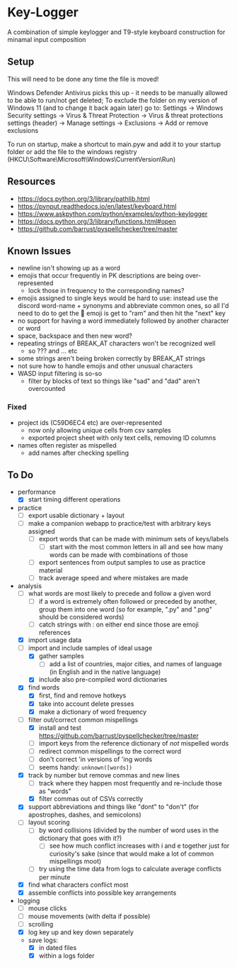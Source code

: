 # Key-Logger
A combination of simple keylogger and T9-style keyboard construction for minamal input composition

## Setup
This will need to be done any time the file is moved!

Windows Defender Antivirus picks this up - it needs to be manually allowed to be able to run/not get deleted;
To exclude the folder on my version of Windows 11 (and to change it back again later) go to:
Settings -> Windows Security settings -> Virus & Threat Protection -> Virus  & threat protections settings (header) -> Manage settings -> Exclusions -> Add or remove exclusions

To run on startup, make a shortcut to main.pyw and add it to your startup folder or add the file to the windows registry (HKCU\Software\Microsoft\Windows\CurrentVersion\Run)

## Resources
- https://docs.python.org/3/library/pathlib.html
- https://pynput.readthedocs.io/en/latest/keyboard.html
- https://www.askpython.com/python/examples/python-keylogger
- https://docs.python.org/3/library/functions.html#open
- https://github.com/barrust/pyspellchecker/tree/master


## Known Issues
- newline isn't showing up as a word
- emojis that occur frequently in PK descriptions are being over-represented
  - lock those in frequency to the corresponding names?
- emojis assigned to single keys would be hard to use: instead use the discord word-name + synonyms and abbreviate common ones, so all I'd need to do to get the :ram: emoji is get to "ram" and then hit the "next" key
- no support for having a word immediately followed by another character or word
 - space, backspace and then new word?
- repeating strings of BREAK_AT characters won't be recognized well
  - so ??? and ... etc
- some strings aren't being broken correctly by BREAK_AT strings
- not sure how to handle emojis and other unusual characters
- WASD input filtering is so-so
  - filter by blocks of text so things like "sad" and "dad" aren't overcounted

### Fixed
- project ids (C59D6EC4 etc) are over-represented
  - now only allowing unique cells from csv samples
  - exported project sheet with only text cells, removing ID columns
- names often register as mispelled
  - add names after checking spelling

## To Do
- performance
  - [x] start timing different operations
- practice
  - [ ] export usable dictionary + layout
  - [ ] make a companion webapp to practice/test with arbitrary keys assigned
    - [ ] export words that can be made with minimum sets of keys/labels
      - [ ] start with the most common letters in all and see how many words can be made with combinations of those
    - [ ] export sentences from output samples to use as practice material
    - [ ] track average speed and where mistakes are made
- analysis
  - [ ] what words are most likely to precede and follow a given word
    - [ ] if a word is extremely often followed or preceded by another, group them into one word (so for example, ".py" and ".png" should be considered words)
    - [ ] catch strings with : on either end since those are emoji references
  - [x] import usage data
  - [ ] import and include samples of ideal usage
    - [x] gather samples
      - [ ] add a list of countries, major cities, and names of language (in English and in the native language)
    - [x] include also pre-compiled word dictionaries
  - [x] find words
    - [x] first, find and remove hotkeys
    - [x] take into account delete presses
    - [x] make a dictionary of word frequency
  - [ ] filter out/correct common mispellings
    - [x] install and test https://github.com/barrust/pyspellchecker/tree/master
    - [ ] import keys from the reference dictionary of *not* mispelled words
    - [ ] redirect common mispellings to the correct word
    - [ ] don't correct 'in versions of 'ing words
    - [ ] seems handy: `unknown([words])`
  - [x] track by number but remove commas and new lines
    - [ ] track where they happen most frequently and re-include those as "words"
    - [x] filter commas out of CSVs correctly
  - [x] support abbreviations and things like "dont" to "don't" (for apostrophes, dashes, and semicolons)
  - [ ] layout scoring
    - [ ] by word collisions (divided by the number of word uses in the dictionary that goes with it?)
      - [ ] see how much conflict increases with i and e together just for curiosity's sake (since that would make a lot of common mispellings moot)
    - [ ] try using the time data from logs to calculate average conflicts per minute
  - [x] find what characters conflict most
  - [x] assemble conflicts into possible key arrangements
- logging
  - [ ] mouse clicks
  - [ ] mouse movements (with delta if possible)
  - [ ] scrolling
  - [x] log key up and key down separately
  - save logs:
    - [x] in dated files
    - [x] within a logs folder
